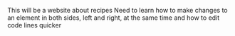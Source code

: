 This will be a website about recipes
Need to learn how to make changes to an element in both sides, left and right, at the same time and how to edit code lines quicker
